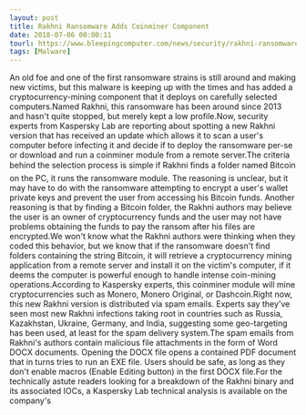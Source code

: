 ```yaml
---
layout: post
title: Rakhni Ransomware Adds Coinminer Component
date: 2018-07-06 00:00:11
tourl: https://www.bleepingcomputer.com/news/security/rakhni-ransomware-adds-coinminer-component/
tags: [Malware]
---
```

An old foe and one of the first ransomware strains is still around and making new victims, but this malware is keeping up with the times and has added a cryptocurrency-mining component that it deploys on carefully selected computers.Named Rakhni, this ransomware has been around since 2013 and hasn't quite stopped, but merely kept a low profile.Now, security experts from Kaspersky Lab are reporting about spotting a new Rakhni version that has received an update which allows it to scan a user's computer before infecting it and decide if to deploy the ransomware per-se or download and run a coinminer module from a remote server.The criteria behind the selection process is simple if Rakhni finds a folder named Bitcoin on the PC, it runs the ransomware module. The reasoning is unclear, but it may have to do with the ransomware attempting to encrypt a user's wallet private keys and prevent the user from accessing his Bitcoin funds. Another reasoning is that by finding a Bitcoin folder, the Rakhni authors may believe the user is an owner of cryptocurrency funds and the user may not have problems obtaining the funds to pay the ransom after his files are encrypted.We won't know what the Rakhni authors were thinking when they coded this behavior, but we know that if the ransomware doesn't find folders containing the string Bitcoin, it will retrieve a cryptocurrency mining application from a remote server and install it on the victim's computer, if it deems the computer is powerful enough to handle intense coin-mining operations.According to Kaspersky experts, this coinminer module will mine cryptocurrencies such as Monero, Monero Original, or Dashcoin.Right now, this new Rakhni version is distributed via spam emails. Experts say they've seen most new Rakhni infections taking root in countries such as Russia, Kazakhstan, Ukraine, Germany, and India, suggesting some geo-targeting has been used, at least for the spam delivery system.The spam emails from Rakhni's authors contain malicious file attachments in the form of Word DOCX documents. Opening the DOCX file opens a contained PDF document that in turns tries to run an EXE file. Users should be safe, as long as they don't enable macros (Enable Editing button) in the first DOCX file.For the technically astute readers looking for a breakdown of the Rakhni binary and its associated IOCs, a Kaspersky Lab technical analysis is available on the company's 